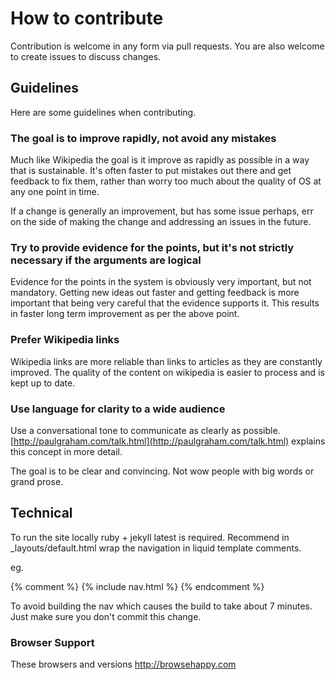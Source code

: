 # How to contribute

Contribution is welcome in any form via pull requests. You are also welcome to create issues to discuss changes.

## Guidelines

Here are some guidelines when contributing.

### The goal is to improve rapidly, not avoid any mistakes

Much like Wikipedia the goal is it improve as rapidly as possible in a way that is sustainable. It's often faster to put mistakes out there and get feedback to fix them, rather than worry too much about the quality of OS at any one point in time.

If a change is generally an improvement, but has some issue perhaps, err on the side of making the change and addressing an issues in the future.

### Try to provide evidence for the points, but it's not strictly necessary if the arguments are logical

Evidence for the points in the system is obviously very important, but not mandatory. Getting new ideas out faster and getting feedback is more important that being very careful that the evidence supports it. This results in faster long term improvement as per the above point.

### Prefer Wikipedia links

Wikipedia links are more reliable than links to articles as they are constantly improved. The quality of the content on wikipedia is easier to process and is kept up to date.

### Use language for clarity to a wide audience

Use a conversational tone to communicate as clearly as possible. [http://paulgraham.com/talk.html](http://paulgraham.com/talk.html) explains this concept in more detail.

The goal is to be clear and convincing. Not wow people with big words or grand prose.

## Technical

To run the site locally ruby + jekyll latest is required. Recommend in _layouts/default.html wrap the navigation in liquid template comments.

eg.

{&#37; comment &#37;}
{&#37; include nav.html &#37;}
{&#37; endcomment &#37;}

To avoid building the nav which causes the build to take about 7 minutes. Just make sure you don't commit this change.

### Browser Support ###

These browsers and versions http://browsehappy.com
